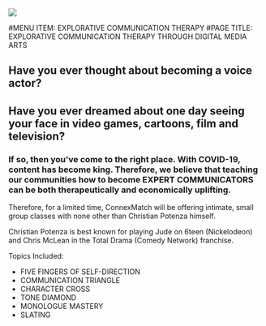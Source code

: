 <html>
<head></head>

<body>
<img src = "https://m.media-amazon.com/images/M/MV5BMTYyNDA4ODgwNl5BMl5BanBnXkFtZTgwNzQ4MTYxNzE@._V1_SY1000_CR0,0,1501,1000_AL_.jpg">
</body>

#MENU ITEM: EXPLORATIVE COMMUNICATION THERAPY
#PAGE TITLE: EXPLORATIVE COMMUNICATION THERAPY THROUGH DIGITAL MEDIA ARTS

## Have you ever thought about becoming a voice actor? 

## Have you ever dreamed about one day seeing your face in video games, cartoons, film and television?

### If so, then you've come to the right place. With COVID-19, content has become king. Therefore, we believe that teaching our communities how to become EXPERT COMMUNICATORS can be both therapeutically and economically uplifting.

Therefore, for a limited time, ConnexMatch will be offering intimate, small group classes with none other than Christian Potenza himself.

Christian Potenza is best known for playing Jude on 6teen (Nickelodeon) and Chris McLean in the Total Drama (Comedy Network) franchise.

Topics Included: 
- FIVE FINGERS OF SELF-DIRECTION
- COMMUNICATION TRIANGLE
- CHARACTER CROSS
- TONE DIAMOND
- MONOLOGUE MASTERY
- SLATING

</html>
